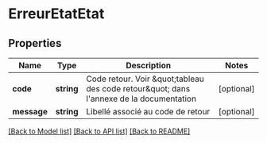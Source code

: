 # ErreurEtatEtat

## Properties
Name | Type | Description | Notes
------------ | ------------- | ------------- | -------------
**code** | **string** | Code retour. Voir \&quot;tableau des code retour\&quot; dans l&#39;annexe de la documentation | [optional] 
**message** | **string** | Libellé associé au code de retour | [optional] 

[[Back to Model list]](../README.md#documentation-for-models) [[Back to API list]](../README.md#documentation-for-api-endpoints) [[Back to README]](../README.md)


